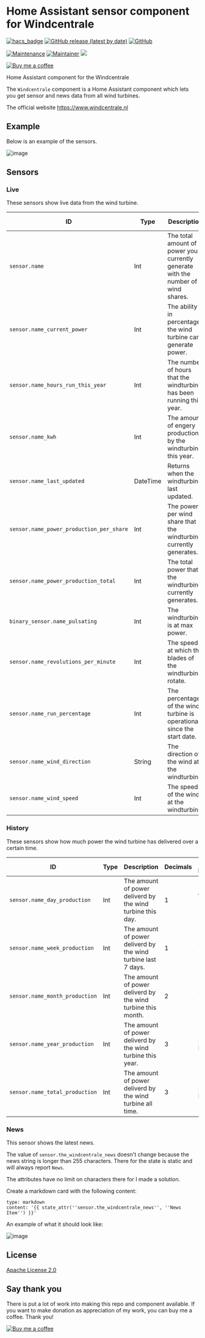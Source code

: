 # Home Assistant sensor component for Windcentrale

[![hacs_badge](https://img.shields.io/badge/HACS-Default-blue.svg)](https://github.com/hacs/integration)
[![GitHub release (latest by date)](https://img.shields.io/github/v/release/jobvk/Home-Assistant-Windcentrale)](https://github.com/jobvk/Home-Assistant-Windcentrale/releases)
[![GitHub](https://img.shields.io/badge/license-Apache-blue)](LICENSE)

[![Maintenance](https://img.shields.io/badge/Maintained%3F-Yes-brightgreen.svg)](https://github.com/jobvk/Home-Assistant-Windcentrale/graphs/commit-activity)
[![Maintainer](https://img.shields.io/badge/Maintainer-jobvk-brightgreen.svg)](https://github.com/jobvk/)
[![](https://dcbadge.vercel.app/api/shield/311908841459810316?style=flat&theme=default-inverted)](https://discordapp.com/users/311908841459810316/)

[![Buy me a coffee](https://img.shields.io/static/v1.svg?label=Buy%20me%20a%20coffee&logo=buy%20me%20a%20coffee&logoColor=white&labelColor=orange&message=donate&color=Black)](https://www.buymeacoffee.com/jobvk)

Home Assistant component for the Windcentrale

The `Windcentrale` component is a Home Assistant component which lets you get sensor and news data from all wind turbines.

The official website https://www.windcentrale.nl

## Example

Below is an example of the sensors.

![image](https://user-images.githubusercontent.com/32730202/131559085-00470dae-f4d0-43b0-a082-395d63f29e76.png)

## Sensors

### Live

These sensors show live data from the wind turbine.

|ID|Type|Description|Unit of Measurement
|------------|------------|------------|------------|
| `sensor.name` | Int | The total amount of power you currently generate with the number of wind shares. | Watt (W)
| `sensor.name_current_power` | Int | The ability in percentage the wind turbine can generate power. | Percentage (%)
| `sensor.name_hours_run_this_year` | Int | The number of hours that the windturbine has been running this year. | Hours (h)
| `sensor.name_kwh` | Int | The amount of engery production by the windturbine this year. | Kilowatt-hour (kWh)
| `sensor.name_last_updated` | DateTime | Returns when the windturbine last updated. | DateTime
| `sensor.name_power_production_per_share` | Int | The power per wind share that the windturbine currently generates. | Watt (W)
| `sensor.name_power_production_total` | Int | The total power that the windturbine currently generates. | Kilowatt (kW)
| `binary_sensor.name_pulsating` | Int | The windturbine is at max power. | Boolean
| `sensor.name_revolutions_per_minute` | Int | The speed at which the blades of the windturbine rotate. | Revolutions Per minute (RPM)
| `sensor.name_run_percentage` | Int | The percentage of the wind turbine is operational since the start date. | Percentage (%)
| `sensor.name_wind_direction` | String | The direction of the wind at the windturbine. | Wind rose
| `sensor.name_wind_speed` | Int | The speed of the wind at the windturbine. | Beaufort scale (BFT)

### History

These sensors show how much power the wind turbine has delivered over a certain time.

|ID|Type|Description|Decimals|Unit of Measurement
|----------|------------|------------|------------|------------|
| `sensor.name_day_production` | Int | The amount of power deliverd by the wind turbine this day. | 1 | Watt-hour (Wh)
| `sensor.name_week_production` | Int | The amount of power deliverd by the wind turbine last 7 days. | 1 | Kilowatt-hour (kWh)
| `sensor.name_month_production` | Int | The amount of power deliverd by the wind turbine this month. | 2 | Kilowatt-hour (kWh)
| `sensor.name_year_production` | Int | The amount of power deliverd by the wind turbine this year. | 3 | Megawatt-hour (MWh)
| `sensor.name_total_production` | Int | The amount of power deliverd by the wind turbine all time. | 3 | Megawatt-hour (MWh)

### News

This sensor shows the latest news.

The value of `sensor.the_windcentrale_news` doesn't change because the news string is longer than 255 characters. There for the state is static and will always report `News`.

The attributes have no limit on characters there for I made a solution.

Create a markdown card with the following content: 
```
type: markdown
content: '{{ state_attr(''sensor.the_windcentrale_news'', ''News Item'') }}'
```

An example of what it should look like:

![image](https://user-images.githubusercontent.com/32730202/126724281-7634e278-093d-4ab9-bd04-5e73448b7d61.png)

## License

[Apache License 2.0](https://github.com/jobvk/Home-Assistant-Windcentrale/blob/main/LICENSE)

## Say thank you

There is put a lot of work into making this repo and component available.
If you want to make donation as appreciation of my work, you can buy me a coffee. Thank you!

[![Buy me a coffee][buymeacoffee-shield]][buymeacoffee]

[buymeacoffee-shield]: https://www.buymeacoffee.com/assets/img/guidelines/download-assets-sm-2.svg
[buymeacoffee]: https://www.buymeacoffee.com/jobvk
